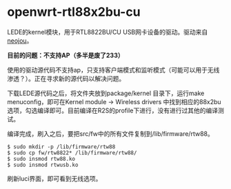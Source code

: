 # openwrt-rtl88x2bu-cu

LEDE的kernel模块，用于RTL8822BU/CU USB网卡设备的驱动。驱动来自[neojou](https://github.com/neojou/rtw88-usb/tree/kernel-5.4)。

**目前的问题：不支持AP（多半是废了233）**

使用的驱动源代码不支持ap，只支持客户端模式和监听模式（可能可以用于无线渗透？）。正在寻求新的源代码以解决问题。

下载LEDE源代码之后，将文件夹放到package/kernel 目录下，运行make menuconfig，即可在Kernel module -> Wireless drivers 中找到相应的88x2bu选项，勾选编译即可。目前编译在R2S的profile下进行，没有进行过其他的编译测试。

编译完成，刷入之后，要把src/fw中的所有文件复制到/lib/firmware/rtw88。

```shell
$ sudo mkdir -p /lib/firmware/rtw88
$ sudo cp fw/rtw8822* /lib/firmware/rtw88/
$ sudo insmod rtw88.ko
$ sudo insmod rtwusb.ko
```

刷新luci界面，即可看到无线选项。



